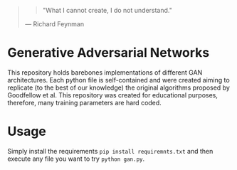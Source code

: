 
> > "What I cannot create, I do not understand."
>
> — Richard Feynman
> 

# Generative Adversarial Networks

This repository holds barebones implementations of different GAN architectures. 
Each python file is self-contained and were created aiming to replicate (to the best of our knowledge) the original algorithms proposed by Goodfellow et al.
This repository was created for educational purposes, therefore, many training parameters are hard coded. 

# Usage 

Simply install the requirements `pip install requiremnts.txt` and then execute any file you want to try `python gan.py`.
